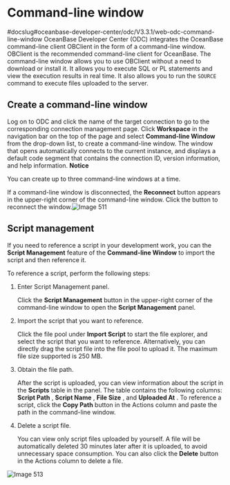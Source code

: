 Command-line window 
========================================
#docslug#oceanbase-developer-center/odc/V3.3.1/web-odc-command-line-window
OceanBase Developer Center (ODC) integrates the OceanBase command-line client OBClient in the form of a command-line window. OBClient is the recommended command-line client for OceanBase. The command-line window allows you to use OBClient without a need to download or install it. It allows you to execute SQL or PL statements and view the execution results in real time. It also allows you to run the `SOURCE` command to execute files uploaded to the server. 

Create a command-line window 
-------------------------------------------------

Log on to ODC and click the name of the target connection to go to the corresponding connection management page. Click **Workspace** in the navigation bar on the top of the page and select **Command-line Window** from the drop-down list, to create a command-line window. The window that opens automatically connects to the current instance, and displays a default code segment that contains the connection ID, version information, and help information. 
**Notice**



You can create up to three command-line windows at a time.

If a command-line window is disconnected, the **Reconnect** button appears in the upper-right corner of the command-line window. Click the button to reconnect the window.![Image 511](https://help-static-aliyun-doc.aliyuncs.com/assets/img/en-US/6199620261/p267517.png)

Script management 
--------------------------------------

If you need to reference a script in your development work, you can the **Script Management** feature of the **Command-line Window** to import the script and then reference it. 

To reference a script, perform the following steps:

1. Enter Script Management panel. 

   Click the **Script Management** button in the upper-right corner of the command-line window to open the **Script Management** panel.
   

2. Import the script that you want to reference. 

   Click the file pool under **Import Script** to start the file explorer, and select the script that you want to reference. Alternatively, you can directly drag the script file into the file pool to upload it. The maximum file size supported is 250 MB.
   

3. Obtain the file path. 

   After the script is uploaded, you can view information about the script in the **Scripts** table in the panel. The table contains the following columns: **Script Path** , **Script Name** , **File Size** , and **Uploaded At** . To reference a script, click the **Copy Path** button in the Actions column and paste the path in the command-line window.
   

4. Delete a script file. 

   You can view only script files uploaded by yourself. A file will be automatically deleted 30 minutes later after it is uploaded, to avoid unnecessary space consumption. You can also click the **Delete** button in the Actions column to delete a file.
   




![Image 513](https://help-static-aliyun-doc.aliyuncs.com/assets/img/en-US/6199620261/p267667.png)
